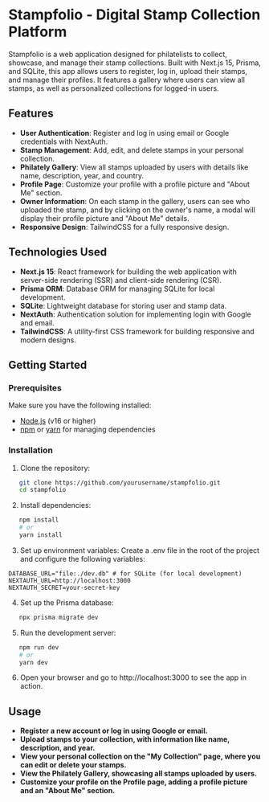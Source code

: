 # Stampfolio - Digital Stamp Collection Platform

Stampfolio is a web application designed for philatelists to collect, showcase, and manage their stamp collections. Built with Next.js 15, Prisma, and SQLite, this app allows users to register, log in, upload their stamps, and manage their profiles. It features a gallery where users can view all stamps, as well as personalized collections for logged-in users.

## Features

- **User Authentication**: Register and log in using email or Google credentials with NextAuth.
- **Stamp Management**: Add, edit, and delete stamps in your personal collection.
- **Philately Gallery**: View all stamps uploaded by users with details like name, description, year, and country.
- **Profile Page**: Customize your profile with a profile picture and "About Me" section.
- **Owner Information**: On each stamp in the gallery, users can see who uploaded the stamp, and by clicking on the owner's name, a modal will display their profile picture and "About Me" details.
- **Responsive Design**: TailwindCSS for a fully responsive design.

## Technologies Used

- **Next.js 15**: React framework for building the web application with server-side rendering (SSR) and client-side rendering (CSR).
- **Prisma ORM**: Database ORM for managing SQLite for local development.
- **SQLite**: Lightweight database for storing user and stamp data.
- **NextAuth**: Authentication solution for implementing login with Google and email.
- **TailwindCSS**: A utility-first CSS framework for building responsive and modern designs.

## Getting Started

### Prerequisites

Make sure you have the following installed:

- [Node.js](https://nodejs.org/) (v16 or higher)
- [npm](https://www.npmjs.com/) or [yarn](https://yarnpkg.com/) for managing dependencies

### Installation

1. Clone the repository:
```bash
   git clone https://github.com/yourusername/stampfolio.git
   cd stampfolio
```
2. Install dependencies:
```bash
   npm install
   # or
   yarn install
```
3. Set up environment variables:
Create a .env file in the root of the project and configure the following variables:
```env
DATABASE_URL="file:./dev.db" # for SQLite (for local development)
NEXTAUTH_URL=http://localhost:3000
NEXTAUTH_SECRET=your-secret-key
```
4. Set up the Prisma database:
```bash
   npx prisma migrate dev
```
5. Run the development server:
```bash
   npm run dev
   # or
   yarn dev
```
6. Open your browser and go to http://localhost:3000 to see the app in action.

## Usage

- **Register a new account or log in using Google or email.**
- **Upload stamps to your collection, with information like name, description, and year.**
- **View your personal collection on the "My Collection" page, where you can edit or delete your stamps.**
- **View the Philately Gallery, showcasing all stamps uploaded by users.**
- **Customize your profile on the Profile page, adding a profile picture and an "About Me" section.**

